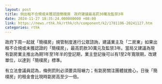 ```yaml
---
layout: post
title: 倘出租不合規或未獲認證簡樸房　政府建議最高罰30萬及監禁3年
date: 2024-11-27 18:35:24.000000000 +08:00
link: https://news.rthk.hk/rthk/ch/component/k2/1781106-20241127.htm
categories: rthk
---
```


政府下周一起就「簡樸房」規管制度進行公眾諮詢，建議業主及「二房東」如果出租不合規或未獲認證的「簡樸房」，最高罰款30萬元及監禁3年。當局又建議為現有劏房業主推出為期1年至1年半的登記期，業主登記後可以有1至2年寬限期，改建單位，以達到「簡樸房」標準。

有立法會議員認為，條例罰則必須要具阻嚇力；有劏房關注團體就擔心，日後「簡樸房」的租金會比現時劏房高至少一倍。
